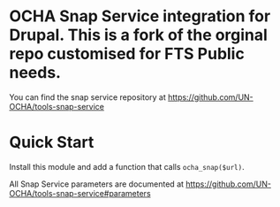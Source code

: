 # OCHA Snap Service integration for Drupal. This is a fork of the orginal repo customised for FTS Public needs.

You can find the snap service repository at https://github.com/UN-OCHA/tools-snap-service

# Quick Start

Install this module and add a function that calls `ocha_snap($url)`.

All Snap Service parameters are documented at https://github.com/UN-OCHA/tools-snap-service#parameters
